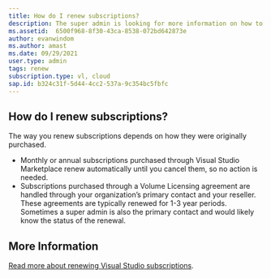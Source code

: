 ```yaml
---
title: How do I renew subscriptions?
description: The super admin is looking for more information on how to renew
ms.assetid:  6500f968-8f30-43ca-8538-072bd642873e
author: evanwindom 
ms.author: amast 
ms.date: 09/29/2021
user.type: admin 
tags: renew  
subscription.type: vl, cloud
sap.id: b324c31f-5d44-4cc2-537a-9c354bc5fbfc
---
```


## How do I renew subscriptions?

The way you renew subscriptions depends on how they were originally purchased. 
* Monthly or annual subscriptions purchased through Visual Studio Marketplace renew automatically until you cancel them, so no action is needed. 
* Subscriptions purchased through a Volume Licensing agreement are handled through your organization’s primary contact and your reseller. These agreements are typically renewed for 1-3 year periods. Sometimes a super admin is also the primary contact and would likely know the status of the renewal. 

## More Information
[Read more about renewing Visual Studio subscriptions](https://docs.microsoft.com/visualstudio/subscriptions/faq/admin/renewal-cancellation/).
